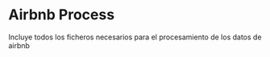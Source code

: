 # Airbnb Process
Incluye todos los ficheros necesarios para el procesamiento de los datos de airbnb
